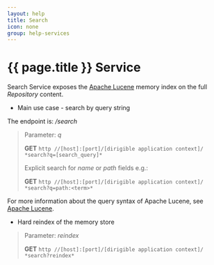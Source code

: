 ```yaml
---
layout: help
title: Search
icon: none
group: help-services
---
```


{{ page.title }} Service
===

Search Service exposes the [Apache Lucene](http://lucene.apache.org/) memory index on the full *Repository* content.

* Main use case - search by query string

The endpoint is: */search*

> Parameter: *q*
> 
> **GET** `http //[host]:[port]/[dirigible application context]/ *search?q=[search_query]*`
> 
> Explicit search for *name* or *path* fields e.g.:
> 
> **GET** `http //[host]:[port]/[dirigible application context]/ *search?q=path:<term>*`


For more information about the query syntax of Apache Lucene, see [Apache Lucene](http://lucene.apache.org/core/2_9_4/queryparsersyntax.html).

* Hard reindex of the memory store

> Parameter: *reindex*
> 
> **GET** `http //[host]:[port]/[dirigible application context]/ *search?reindex*`
